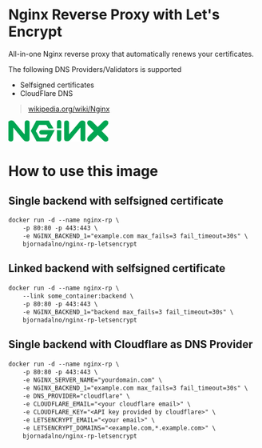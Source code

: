 # Nginx Reverse Proxy with Let's Encrypt

All-in-one Nginx reverse proxy that automatically renews your certificates.
 
The following DNS Providers/Validators is supported
* Selfsigned certificates
* CloudFlare DNS 

> [wikipedia.org/wiki/Nginx](https://en.wikipedia.org/wiki/Nginx)

![logo](https://raw.githubusercontent.com/docker-library/docs/01c12653951b2fe592c1f93a13b4e289ada0e3a1/nginx/logo.png)

# How to use this image

## Single backend with selfsigned certificate

```console
docker run -d --name nginx-rp \
    -p 80:80 -p 443:443 \
    -e NGINX_BACKEND_1="example.com max_fails=3 fail_timeout=30s" \
    bjornadalno/nginx-rp-letsencrypt
```

## Linked backend with selfsigned certificate

```console
docker run -d --name nginx-rp \
    --link some_container:backend \
    -p 80:80 -p 443:443 \
    -e NGINX_BACKEND_1="backend max_fails=3 fail_timeout=30s" \
    bjornadalno/nginx-rp-letsencrypt
```


## Single backend with Cloudflare as DNS Provider

```console
docker run -d --name nginx-rp \
    -p 80:80 -p 443:443 \
    -e NGINX_SERVER_NAME="yourdomain.com" \
    -e NGINX_BACKEND_1="example.com max_fails=3 fail_timeout=30s" \
    -e DNS_PROVIDER="cloudflare" \
    -e CLOUDFLARE_EMAIL="<your cloudflare email>" \
    -e CLOUDFLARE_KEY="<API key provided by cloudflare>" \
    -e LETSENCRYPT_EMAIL="<your email>" \
    -e LETSENCRYPT_DOMAINS="<example.com,*.example.com>" \
    bjornadalno/nginx-rp-letsencrypt
```